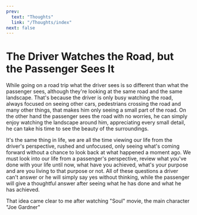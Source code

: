```yaml
---
prev:
  text: "Thoughts"
  link: "/Thoughts/index"
next: false
---
```


# The Driver Watches the Road, but the Passenger Sees It

While going on a road trip what the driver sees is so different than what the passenger sees, although they're looking at the same road and the same landscape. That's because the driver is only busy watching the road, always focused on seeing other cars, pedestrians crossing the road and many other things, that makes him only seeing a small part of the road. On the other hand the passenger sees the road with no worries, he can simply enjoy watching the landscape around him, appreciating every small detail, he can take his time to see the beauty of the surroundings.

It's the same thing in life, we are all the time viewing our life from the driver's perspective, rushed and unfocused, only seeing what's coming forward without a chance to look back at what happened a moment ago. We must look into our life from a passenger's perspective, review what you've done with your life until now, what have you achieved, what's your purpose and are you living to that purpose or not. All of these questions a driver can't answer or he will simply say yes without thinking, while the passenger will give a thoughtful answer after seeing what he has done and what he has achieved.

That idea came clear to me after watching "Soul" movie, the main character "Joe Gardner"
